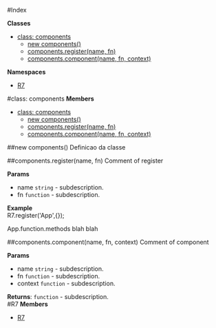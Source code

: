#Index

**Classes**

* [class: components](#components)
  * [new components()](#new_components)
  * [components.register(name, fn)](#components#register)
  * [components.component(name, fn, context)](#components#component)

**Namespaces**

* [R7](#R7)
 
<a name="components"></a>
#class: components
**Members**

* [class: components](#components)
  * [new components()](#new_components)
  * [components.register(name, fn)](#components#register)
  * [components.component(name, fn, context)](#components#component)

<a name="new_components"></a>
##new components()
Definicao da classe

<a name="components#register"></a>
##components.register(name, fn)
Comment of register

**Params**

- name `string` - subdescription.  
- fn `function` - subdescription.  

**Example**  
R7.register('App',{});

App.function.methods blah blah

<a name="components#component"></a>
##components.component(name, fn, context)
Comment of component

**Params**

- name `string` - subdescription.  
- fn `function` - subdescription.  
- context `function` - subdescription.  

**Returns**: `function` - subdescription.  
<a name="R7"></a>
#R7
**Members**

* [R7](#R7)

